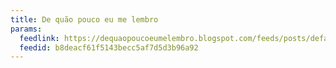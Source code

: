 ```yaml
---
title: De quão pouco eu me lembro
params:
  feedlink: https://dequaopoucoeumelembro.blogspot.com/feeds/posts/default?alt=rss
  feedid: b8deacf61f5143becc5af7d5d3b96a92
---
```

